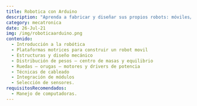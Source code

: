 ```yaml
---
title: Robotica con Arduino
description: "Aprenda a fabricar y diseñar sus propios robots: móviles/ control android"
category: mecatronica
date: 26-Jul-21
img: /img/roboticaarduino.png
contenido:
  - Introducción a la robótica
  - Plataformas motrices para construir un robot movil
  - Estructuras y diseño mecánico
  - Distribución de pesos – centro de masas y equilibrio
  - Ruedas – orugas – motores y drivers de potencia
  - Técnicas de cableado
  - Integración de módulos
  - Selección de sensores.
requisitosRecomendados:
  - Manejo de computadoras.
---
```

